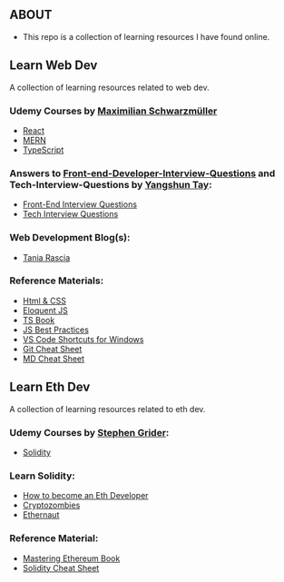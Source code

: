 ## ABOUT

- This repo is a collection of learning resources I have found online.

## Learn Web Dev

A collection of learning resources related to web dev.

### Udemy Courses by [Maximilian Schwarzmüller](https://www.udemy.com/user/maximilian-schwarzmuller/)

- [React](https://www.udemy.com/course/react-the-complete-guide-incl-redux/)
- [MERN](https://www.udemy.com/course/react-nodejs-express-mongodb-the-mern-fullstack-guide/)
- [TypeScript](https://www.udemy.com/course/understanding-typescript/)

### Answers to [Front-end-Developer-Interview-Questions](https://github.com/h5bp/Front-end-Developer-Interview-Questions) and Tech-Interview-Questions by [Yangshun Tay](https://github.com/yangshun):

- [Front-End Interview Questions](https://frontendinterviewhandbook.com/)
- [Tech Interview Questions](https://techinterviewhandbook.org/)

### Web Development Blog(s):

- [Tania Rascia](https://www.taniarascia.com/blog/)

### Reference Materials:

- [Html & CSS](https://wtf.tw/ref/duckett.pdf)
- [Eloquent JS](https://eloquentjavascript.net/Eloquent_JavaScript.pdf)
- [TS Book](https://basarat.gitbook.io/typescript/)
- [JS Best Practices](https://github.com/airbnb/javascript)
- [VS Code Shortcuts for Windows](https://code.visualstudio.com/shortcuts/keyboard-shortcuts-windows.pdf)
- [Git Cheat Sheet](https://rogerdudler.github.io/git-guide/files/git_cheat_sheet.pdf)
- [MD Cheat Sheet](https://github.com/adam-p/markdown-here/wiki/Markdown-Cheatsheet)

## Learn Eth Dev

A collection of learning resources related to eth dev.

### Udemy Courses by [Stephen Grider](https://www.udemy.com/user/sgslo/):

- [Solidity](https://www.udemy.com/course/ethereum-and-solidity-the-complete-developers-guide/)

### Learn Solidity:

- [How to become an Eth Developer](https://hackmd.io/@1LsqLgZ9SFyvmF1L1suBIw/dapp-dev)
- [Cryptozombies](https://cryptozombies.io/)
- [Ethernaut](https://ethernaut.openzeppelin.com/)

### Reference Material:

- [Mastering Ethereum Book](https://cypherpunks-core.github.io/ethereumbook/01what-is.html)<br />
- [Solidity Cheat Sheet](https://github.com/manojpramesh/solidity-cheatsheet)
